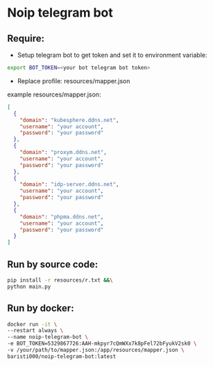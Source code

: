 # Noip telegram bot

  ## Require:
  - Setup telegram bot to get token and set it to environment variable:
  ```bash
  export BOT_TOKEN=<your bot telegram bot token>
  ```
  - Replace profile: resources/mapper.json

  example resources/mapper.json: 
  ```json
  [
    {
      "domain": "kubesphere.ddns.net",
      "username": "your account",
      "password": "your password"
    },
    {
      "domain": "proxym.ddns.net",
      "username": "your account",
      "password": "your password"
    },
    {
      "domain": "idp-server.ddns.net",
      "username": "your account",
      "password": "your password"
    },
    {
      "domain": "phpma.ddns.net",
      "username": "your account",
      "password": "your password"
    }
  ]
  ```
  ## Run by source code:
  ```bash
  pip install -r resources/r.txt &&\
  python main.py
  ```
  ## Run by docker:
  ```bash
  docker run -it \
  --restart always \
  --name noip-telegram-bot \
  -e BOT_TOKEN=5329867726:AAH-mkpyr7cQmWXx7k8pFel72bFyukV2sk0 \
  -v /your/path/to/mapper.json:/app/resources/mapper.json \
  baristi000/noip-telegram-bot:latest
  ```